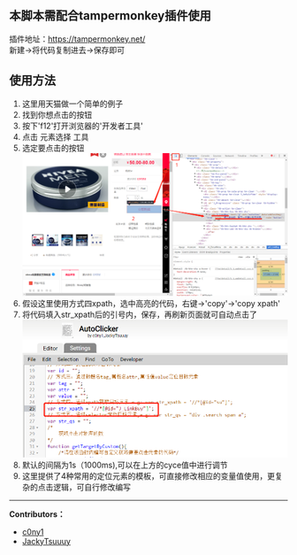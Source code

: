 ## 本脚本需配合tampermonkey插件使用  
插件地址：https://tampermonkey.net/  
新建->将代码复制进去->保存即可  

## 使用方法  
1. 这里用天猫做一个简单的例子  
2. 找到你想点击的按钮  
3. 按下'f12'打开浏览器的'开发者工具'  
4. 点击 元素选择 工具  
5. 选定要点击的按钮  
![1](https://github.com/JackyTsuuuy/Autoclicker/blob/master/1.png)
6. 假设这里使用方式四xpath，选中高亮的代码，右键->'copy'->'copy xpath'
7. 将代码填入str_xpath后的引号内，保存，再刷新页面就可自动点击了
![2](https://github.com/JackyTsuuuy/Autoclicker/blob/master/2.png)
8. 默认的间隔为1s（1000ms),可以在上方的cyce值中进行调节
9. 这里提供了4种常用的定位元素的模板，可直接修改相应的变量值使用，更复杂的点击逻辑，可自行修改编写  

---

**Contributors：**  
* [c0ny1](https://github.com/c0ny1)  
* [JackyTsuuuy](https://github.com/JackyTsuuuy)  